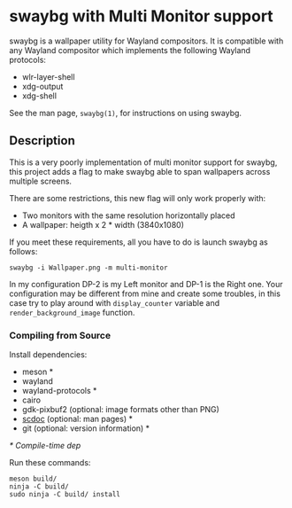 # swaybg with Multi Monitor support

swaybg is a wallpaper utility for Wayland compositors. It is compatible with any
Wayland compositor which implements the following Wayland protocols:

- wlr-layer-shell
- xdg-output
- xdg-shell

See the man page, `swaybg(1)`, for instructions on using swaybg.

## Description
This is a very poorly implementation of multi monitor support for swaybg, this project adds a flag to make swaybg able to span wallpapers across multiple screens.

There are some restrictions, this new flag will only work properly with:
- Two monitors with the same resolution horizontally placed 
- A wallpaper: heigth x 2 * width (3840x1080) 

If you meet these requirements, all you have to do is launch swaybg as follows:

```
swaybg -i Wallpaper.png -m multi-monitor
```

In my configuration DP-2 is my Left monitor and DP-1 is the Right one.
Your configuration may be different from mine and create some troubles, in this case try to play around with `display_counter` variable and `render_background_image` function.

### Compiling from Source

Install dependencies:

* meson \*
* wayland
* wayland-protocols \*
* cairo
* gdk-pixbuf2 (optional: image formats other than PNG)
* [scdoc](https://git.sr.ht/~sircmpwn/scdoc) (optional: man pages) \*
* git (optional: version information) \*

_\* Compile-time dep_

Run these commands:

    meson build/
    ninja -C build/
    sudo ninja -C build/ install

